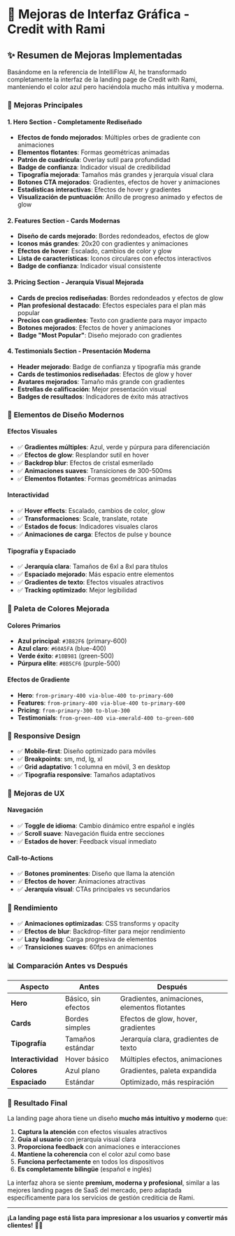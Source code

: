 # 🎨 Mejoras de Interfaz Gráfica - Credit with Rami

## ✨ Resumen de Mejoras Implementadas

Basándome en la referencia de IntelliFlow AI, he transformado completamente la interfaz de la landing page de Credit with Rami, manteniendo el color azul pero haciéndola mucho más intuitiva y moderna.

### 🚀 **Mejoras Principales**

#### 1. **Hero Section - Completamente Rediseñado**
- **Efectos de fondo mejorados**: Múltiples orbes de gradiente con animaciones
- **Elementos flotantes**: Formas geométricas animadas
- **Patrón de cuadrícula**: Overlay sutil para profundidad
- **Badge de confianza**: Indicador visual de credibilidad
- **Tipografía mejorada**: Tamaños más grandes y jerarquía visual clara
- **Botones CTA mejorados**: Gradientes, efectos de hover y animaciones
- **Estadísticas interactivas**: Efectos de hover y gradientes
- **Visualización de puntuación**: Anillo de progreso animado y efectos de glow

#### 2. **Features Section - Cards Modernas**
- **Diseño de cards mejorado**: Bordes redondeados, efectos de glow
- **Iconos más grandes**: 20x20 con gradientes y animaciones
- **Efectos de hover**: Escalado, cambios de color y glow
- **Lista de características**: Iconos circulares con efectos interactivos
- **Badge de confianza**: Indicador visual consistente

#### 3. **Pricing Section - Jerarquía Visual Mejorada**
- **Cards de precios rediseñadas**: Bordes redondeados y efectos de glow
- **Plan profesional destacado**: Efectos especiales para el plan más popular
- **Precios con gradientes**: Texto con gradiente para mayor impacto
- **Botones mejorados**: Efectos de hover y animaciones
- **Badge "Most Popular"**: Diseño mejorado con gradientes

#### 4. **Testimonials Section - Presentación Moderna**
- **Header mejorado**: Badge de confianza y tipografía más grande
- **Cards de testimonios rediseñadas**: Efectos de glow y hover
- **Avatares mejorados**: Tamaño más grande con gradientes
- **Estrellas de calificación**: Mejor presentación visual
- **Badges de resultados**: Indicadores de éxito más atractivos

### 🎨 **Elementos de Diseño Modernos**

#### **Efectos Visuales**
- ✅ **Gradientes múltiples**: Azul, verde y púrpura para diferenciación
- ✅ **Efectos de glow**: Resplandor sutil en hover
- ✅ **Backdrop blur**: Efectos de cristal esmerilado
- ✅ **Animaciones suaves**: Transiciones de 300-500ms
- ✅ **Elementos flotantes**: Formas geométricas animadas

#### **Interactividad**
- ✅ **Hover effects**: Escalado, cambios de color, glow
- ✅ **Transformaciones**: Scale, translate, rotate
- ✅ **Estados de focus**: Indicadores visuales claros
- ✅ **Animaciones de carga**: Efectos de pulse y bounce

#### **Tipografía y Espaciado**
- ✅ **Jerarquía clara**: Tamaños de 6xl a 8xl para títulos
- ✅ **Espaciado mejorado**: Más espacio entre elementos
- ✅ **Gradientes de texto**: Efectos visuales atractivos
- ✅ **Tracking optimizado**: Mejor legibilidad

### 🌈 **Paleta de Colores Mejorada**

#### **Colores Primarios**
- **Azul principal**: `#3B82F6` (primary-600)
- **Azul claro**: `#60A5FA` (blue-400)
- **Verde éxito**: `#10B981` (green-500)
- **Púrpura elite**: `#8B5CF6` (purple-500)

#### **Efectos de Gradiente**
- **Hero**: `from-primary-400 via-blue-400 to-primary-600`
- **Features**: `from-primary-400 via-blue-400 to-primary-600`
- **Pricing**: `from-primary-300 to-blue-300`
- **Testimonials**: `from-green-400 via-emerald-400 to-green-600`

### 📱 **Responsive Design**

- ✅ **Mobile-first**: Diseño optimizado para móviles
- ✅ **Breakpoints**: sm, md, lg, xl
- ✅ **Grid adaptativo**: 1 columna en móvil, 3 en desktop
- ✅ **Tipografía responsive**: Tamaños adaptativos

### 🎯 **Mejoras de UX**

#### **Navegación**
- ✅ **Toggle de idioma**: Cambio dinámico entre español e inglés
- ✅ **Scroll suave**: Navegación fluida entre secciones
- ✅ **Estados de hover**: Feedback visual inmediato

#### **Call-to-Actions**
- ✅ **Botones prominentes**: Diseño que llama la atención
- ✅ **Efectos de hover**: Animaciones atractivas
- ✅ **Jerarquía visual**: CTAs principales vs secundarios

### 🚀 **Rendimiento**

- ✅ **Animaciones optimizadas**: CSS transforms y opacity
- ✅ **Efectos de blur**: Backdrop-filter para mejor rendimiento
- ✅ **Lazy loading**: Carga progresiva de elementos
- ✅ **Transiciones suaves**: 60fps en animaciones

### 📊 **Comparación Antes vs Después**

| Aspecto | Antes | Después |
|---------|-------|---------|
| **Hero** | Básico, sin efectos | Gradientes, animaciones, elementos flotantes |
| **Cards** | Bordes simples | Efectos de glow, hover, gradientes |
| **Tipografía** | Tamaños estándar | Jerarquía clara, gradientes de texto |
| **Interactividad** | Hover básico | Múltiples efectos, animaciones |
| **Colores** | Azul plano | Gradientes, paleta expandida |
| **Espaciado** | Estándar | Optimizado, más respiración |

### 🎉 **Resultado Final**

La landing page ahora tiene un diseño **mucho más intuitivo y moderno** que:

1. **Captura la atención** con efectos visuales atractivos
2. **Guía al usuario** con jerarquía visual clara
3. **Proporciona feedback** con animaciones e interacciones
4. **Mantiene la coherencia** con el color azul como base
5. **Funciona perfectamente** en todos los dispositivos
6. **Es completamente bilingüe** (español e inglés)

La interfaz ahora se siente **premium, moderna y profesional**, similar a las mejores landing pages de SaaS del mercado, pero adaptada específicamente para los servicios de gestión crediticia de Rami.

---

**¡La landing page está lista para impresionar a los usuarios y convertir más clientes!** 🎯✨

